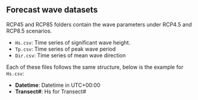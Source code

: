 ## Forecast wave datasets
RCP45 and RCP85 folders contain the wave parameters under RCP4.5 and RCP8.5 scenarios. 
- `Hs.csv`: Time series of significant wave height. 
- `Tp.csv`: Time series of peak wave period
- `Dir.csv`: Time series of mean wave direction

Each of these files follows the same structure, below is the example for `Hs.csv`:
- **Datetime**: Datetime in UTC+00:00
- **Transect#**: Hs for Transect#
